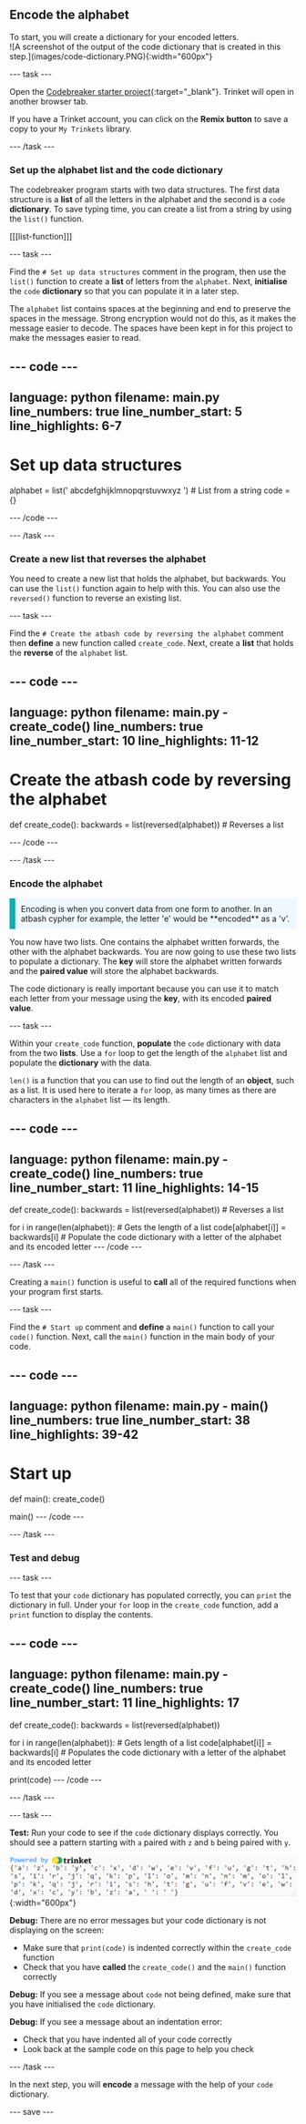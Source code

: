 ## Encode the alphabet

<div style="display: flex; flex-wrap: wrap">
<div style="flex-basis: 200px; flex-grow: 1; margin-right: 15px;">
To start, you will create a dictionary for your encoded letters. 
</div>
<div>
![A screenshot of the output of the code dictionary that is created in this step.](images/code-dictionary.PNG){:width="600px"}
</div>
</div>

--- task ---

Open the [Codebreaker starter project](https://trinket.io/python/0eb6b467c0){:target="_blank"}. Trinket will open in another browser tab.

If you have a Trinket account, you can click on the **Remix button** to save a copy to your `My Trinkets` library.

--- /task ---

### Set up the alphabet list and the code dictionary

The codebreaker program starts with two data structures. The first data structure is a **list** of all the letters in the alphabet and the second is a `code` **dictionary**. To save typing time, you can create a list from a string by using the `list()` function.

[[[list-function]]]

--- task ---

Find the `# Set up data structures` comment in the program, then use the `list()` function to create a **list** of letters from the `alphabet`. Next, **initialise** the `code` **dictionary** so that you can populate it in a later step.

The `alphabet` list contains spaces at the beginning and end to preserve the spaces in the message. Strong encryption would not do this, as it makes the message easier to decode. The spaces have been kept in for this project to make the messages easier to read.

--- code ---
---
language: python filename: main.py line_numbers: true line_number_start: 5
line_highlights: 6-7
---
# Set up data structures
alphabet = list(' abcdefghijklmnopqrstuvwxyz ') # List from a string code = {}

--- /code ---

--- /task ---

### Create a new list that reverses the alphabet

You need to create a new list that holds the alphabet, but backwards. You can use the `list()` function again to help with this. You can also use the `reversed()` function to reverse an existing list.

--- task ---

Find the `# Create the atbash code by reversing the alphabet` comment then **define** a new function called `create_code`. Next, create a **list** that holds the **reverse** of the `alphabet` list.

--- code ---
---
language: python filename: main.py - create_code() line_numbers: true line_number_start: 10
line_highlights: 11-12
---
# Create the atbash code by reversing the alphabet
def create_code(): backwards = list(reversed(alphabet)) # Reverses a list

--- /code ---

--- /task ---

### Encode the alphabet

<p style='border-left: solid; border-width:10px; border-color: #0faeb0; background-color: aliceblue; padding: 10px;'>
Encoding is when you convert data from one form to another. In an atbash cypher for example, the letter 'e' would be **encoded** as a 'v'. 
</p>

You now have two lists. One contains the alphabet written forwards, the other with the alphabet backwards. You are now going to use these two lists to populate a dictionary. The **key** will store the alphabet written forwards and the **paired value** will store the alphabet backwards.

The code dictionary is really important because you can use it to match each letter from your message using the **key**, with its encoded **paired value**.

--- task ---

Within your `create_code` function, **populate** the `code` dictionary with data from the two **lists**. Use a `for` loop to get the length of the `alphabet` list and populate the **dictionary** with the data.

`len()` is a function that you can use to find out the length of an **object**, such as a list. It is used here to iterate a `for` loop, as many times as there are characters in the `alphabet` list — its length.

--- code ---
---
language: python filename: main.py - create_code() line_numbers: true line_number_start: 11
line_highlights: 14-15
---
def create_code(): backwards = list(reversed(alphabet)) # Reverses a list

  for i in range(len(alphabet)): # Gets the length of a list code[alphabet[i]] = backwards[i] # Populate the code dictionary with a letter of the alphabet and its encoded letter --- /code ---

--- /task ---

Creating a `main()` function is useful to **call** all of the required functions when your program first starts.

--- task ---

Find the `# Start up` comment and **define** a `main()` function to call your `code()` function. Next, call the `main()` function in the main body of your code.

--- code ---
---
language: python filename: main.py - main() line_numbers: true line_number_start: 38
line_highlights: 39-42
---
# Start up
def main(): create_code()

main() --- /code ---

--- /task ---

### Test and debug

--- task ---

To test that your `code` dictionary has populated correctly, you can `print` the dictionary in full. Under your `for` loop in the `create_code` function, add a `print` function to display the contents.

--- code ---
---
language: python filename: main.py - create_code() line_numbers: true line_number_start: 11
line_highlights: 17
---
def create_code(): backwards = list(reversed(alphabet))

  for i in range(len(alphabet)): # Gets length of a list code[alphabet[i]] = backwards[i] # Populates the code dictionary with a letter of the alphabet and its encoded letter

  print(code) --- /code ---

--- /task ---

--- task ---

**Test:** Run your code to see if the `code` dictionary displays correctly. You should see a pattern starting with `a` paired with `z` and `b` being paired with `y`.


![A screenshot of the output of the code dictionary that is created in this step.](images/code-dictionary.PNG){:width="600px"}

**Debug:** There are no error messages but your code dictionary is not displaying on the screen:
- Make sure that `print(code)` is indented correctly within the `create_code` function
- Check that you have **called** the `create_code()` and the `main()` function correctly

**Debug:** If you see a message about `code` not being defined, make sure that you have initialised the `code` dictionary.

**Debug:** If you see a message about an indentation error:
- Check that you have indented all of your code correctly
- Look back at the sample code on this page to help you check

--- /task ---

In the next step, you will **encode** a message with the help of your `code` dictionary.

--- save ---
